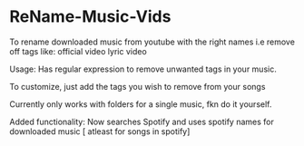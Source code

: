 # ReName-Music-Vids
To rename downloaded music from youtube with the right names
i.e remove off tags like: official video
                          lyric video
                          
 Usage:
 Has regular expression to remove unwanted tags in your music.
 
 To customize, just add the tags you wish to remove from your songs
 
 Currently only works with folders for a single music, fkn do it yourself.
                            
Added functionality: Now searches Spotify and uses spotify names for downloaded music [ atleast for songs in spotify]

